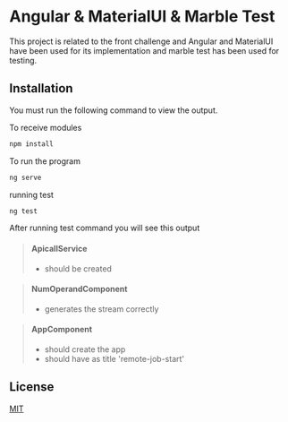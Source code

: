 # Angular & MaterialUI & Marble Test

This project is related to the front challenge and Angular and MaterialUI have been used for its implementation and marble test has been used for testing.

## Installation

You must run the following command to view the output.


To receive modules
```bash
npm install
```

To run the program
```bash
ng serve
```

running test
```bash
ng test
```

After running test command you will see this output

> #### ApicallService
>
> - should be created

> #### NumOperandComponent
>
> - generates the stream correctly

> #### AppComponent
>
> - should create the app
> - should have as title 'remote-job-start'



## License
[MIT](https://choosealicense.com/licenses/mit/)
